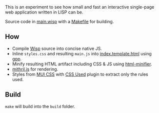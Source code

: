 This is an experiment to see how small and fast an interactive single-page web application written in LISP can be.

Source code in [main.wisp](./main.wisp) with a [Makefile](./Makefile) for building.

## How

 * Compile [Wisp](http://www.jeditoolkit.com/wisp/) source into concise native JS.
 * Inline `styles.css` and resulting `main.js` into [index.template.html](./index.template.html) using [gpp](https://github.com/logological/gpp).
 * Minify resulting HTML artifact including CSS & JS using [html-minifier](https://github.com/kangax/html-minifier).
 * [mithril.js](https://mithril.js.org/) for rendering.
 * Styles from [MUI CSS](https://www.muicss.com/) with [CSS Used](https://chrome.google.com/webstore/detail/css-used/cdopjfddjlonogibjahpnmjpoangjfff?hl=en) plugin to extract only the rules used.

## Build

`make` will build into the `build` folder.
